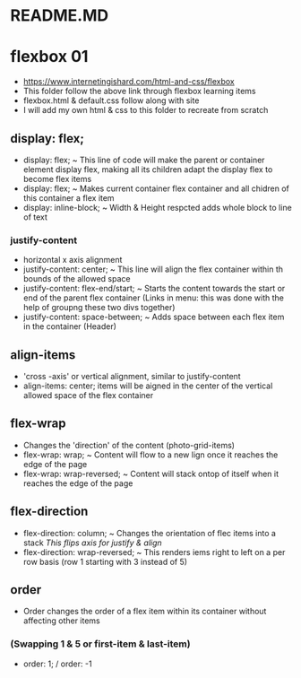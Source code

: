 # README.MD

# flexbox 01
 - https://www.internetingishard.com/html-and-css/flexbox
 - This folder follow the above link through flexbox learning items
 - flexbox.html & default.css follow along with site 
 - I will add my own html & css to this folder to recreate from scratch 
 

## display: flex;

- display: flex; ~ This line of code will make the parent or 
container element display flex, making all its children
adapt the display flex to become flex items
- display: flex; ~ Makes current container flex container and all chidren of this container a flex item
- display: inline-block; ~ Width & Height respcted adds whole block to line of text

### justify-content
- horizontal x axis alignment 
- justify-content: center; ~ This line will align the flex container within th bounds of the allowed space
- justify-content: flex-end/start; ~ Starts the content towards the start or end of the parent flex container (Links in menu: this was done with the help of groupng these two divs together)
- justify-content: space-between; ~ Adds space between each flex item in the container (Header)

## align-items
- 'cross -axis' or vertical alignment, similar to justify-content
- align-items: center; items will be aigned in the center of the vertical allowed space of the flex container

## flex-wrap
- Changes the 'direction' of the content (photo-grid-items)
- flex-wrap: wrap; ~ Content will flow to a new lign once it reaches the edge of the page
- flex-wrap: wrap-reversed; ~ Content will stack ontop of itself when it reaches the edge of the page

## flex-direction
- flex-direction: column; ~ Changes the orientation of flec items into a stack *This flips axis for justify & align*
- flex-direction: wrap-reversed; ~ This renders iems right to left on a per row basis (row 1 starting with 3 instead of 5)

## order
- Order changes the order of a flex item within its container without affecting other items
### (Swapping 1 & 5 or first-item & last-item)
- order: 1; / order: -1